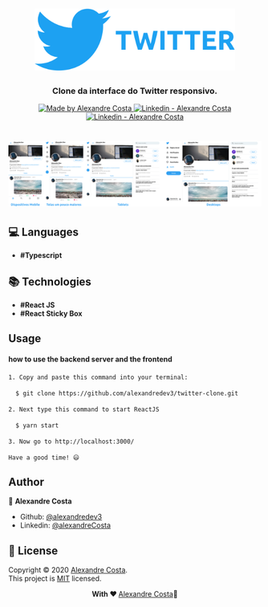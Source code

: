 <h1 align="center">
  <img width="400px" src="https://github.com/alexandredev3/twitter-clone/blob/master/logo%20twitter.png" />
</h1>
<h3 align="center">Clone da interface do Twitter responsivo.</h3>

<p align="center">
  <a href="https://github.com/alexandredev3" target="_blank">
    <img alt="Made by Alexandre Costa" src="https://img.shields.io/badge/made%20by-Alexandre_Costa-informational">
  </a>
  
  <a href="https://www.linkedin.com/in/alexandre-costa-401699199/" target="_blank" >
    <img alt="Linkedin - Alexandre Costa" src="https://img.shields.io/badge/Linkedin--%23F8952D?style=social&logo=linkedin">
  </a>
  <a href="https://github.com/alexandredev3" target="_blank" >
    <img alt="Linkedin - Alexandre Costa" src="https://img.shields.io/badge/Github--%23F8952D?style=social&logo=github">
  </a>
 </p>

<h1 align="center">
  <img src="https://github.com/alexandredev3/twitter-clone/blob/master/clone-twitte-image.png" />
</h1>


## :computer: Languages

  - **#Typescript**

## :books: Technologies

  - **#React JS**
  - **#React Sticky Box**

## Usage
  #### how to use the backend server and the frontend

    1. Copy and paste this command into your terminal:
    
      $ git clone https://github.com/alexandredev3/twitter-clone.git

    2. Next type this command to start ReactJS
    
      $ yarn start

    3. Now go to http://localhost:3000/

    Have a good time! 😃
    
## Author 

👤 **Alexandre Costa**

  * Github: [@alexandredev3](https://github.com/alexandredev3)
  * Linkedin: [@alexandreCosta](https://www.linkedin.com/in/alexandre-costa-401699199/)

## 📝 License

Copyright © 2020 [Alexandre Costa](https://github.com/alexandredev3).<br />
This project is [MIT](https://github.com/alexandredev3/twitter-clone/blob/master/LICENSE.txt) licensed.

<p align="center">
  <strong> With ❤ </strong> <a target="_blank" href="https://github.com/alexandredev3">Alexandre Costa</a>🚀
</p>
